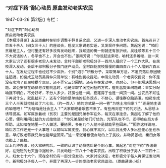 ### “对症下药”耐心动员  原曲发动老实农民

1947-03-26
第2版()
专栏：

    “对症下药”耐心动员
    原曲发动老实农民
    【本报涉县讯】五区原曲村在初步调整干群关系之后，又进一步深入发动老实农民，首先召开了百五十余人（妇女三十人）的座谈会，启发大家说老实话，又发现许多问题。黄起名说：“咱们贫雇是主人，但村里还有好多没有发动起来，我知道的俺一街就还有张折根、吴桂顺等五十三个不大说话的人，冬学也不上，开会也不到。”张南芳说：“你说起这来吧，咱村还多着哩，这一来大家认识了还有很多老实人未发动，全村干部新老积极分子一百卅人组织了一个工作大队，在民校深入发动。会后干部积极分子挨门逐户动员，全村四处民校慢慢的由四百八十个人增到六百三十人。在发动过程中也经过不少曲折，个别“炮手”积极分子，采取简单方法，不追究落后原因硬往起搞，如岳成玉动员吴得仲只简单说：有啥到民校提吧。申清先动员一个老实农民说：你不是没有水地？到民校提个意见，还不弄它三分园地。还有些在发动中，也耐心，但不能解决思想问题。如公安员在动员老汉崔明昌时，也是采取了闲拉闲扯的方式，崔明昌提出问题说：果实分配咱就不明白，不分好坏，不分人多少，好房也是一间，窟窿房子也是一间顶一间。公安员不知往下再说什么，就乱扯开了。还有个别的是单纯的任务观点，不耐心、硬往群众脑筋灌。如裴东成三个人半天就拉扯谈了六七伙，（约一百人）他的方式是一问一答“为啥土地归家？”“还是地主该的咱哩吧！”“为啥咱是社会主人？”大家都瞪着眼答不来了。有些用对症下药的方法，从思想上诱导提高，如军属张着根（贫农）主要的是因兄弟参军在外，每天在家挂念，黄起名了解了他的心思，便利用闲拉扯的方式给他谈：“你兄弟是给咱们打仗的，光军队也不行，还得咱在后方多帮助。比如咱在地里一个人做活，要搭黑，多用几个人他不是就能早些回来。”“照你这样说吧，咱后方工作还是一个大事哩！以前叫军属支差，我心就不高兴，以后我比旁人多出些差心里也乐意，早打败老蒋我兄弟也能早些回来。”这一来张着根便自动的上了民校，并动员张根、秦四女等也都上了民校。
    以上几种办法，经大家研究后，一致的认识了动员落后是个耐心事，黄起名“对症下药”办法最好，在短短的七天当中据统计，共发动起一百八十个老实农民，出现了积极分子男人一百四十二人，妇女七十六个。现在全村仍有一部分没发动。大家讨论决定，老积极分子每人再保证发动两个，新积极分子每人一个，开展了再深入一步的发动老实农民运动。（原曲通讯小组）
